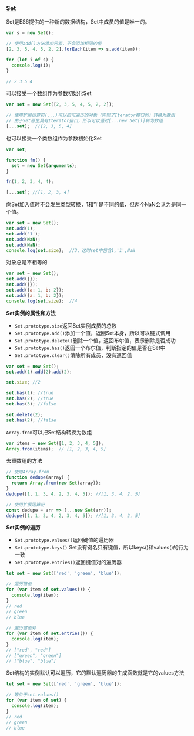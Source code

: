 ### [Set](https://developer.mozilla.org/en-US/docs/Web/JavaScript/Reference/Global_Objects/Set)

Set是ES6提供的一种新的数据结构，Set中成员的值是唯一的。

```javascript
var s = new Set();

// 使用add()方法添加元素，不会添加相同的值
[2, 3, 5, 4, 5, 2, 2].forEach(item => s.add(item));

for (let i of s) {
  console.log(i);
}

// 2 3 5 4
```


可以接受一个数组作为参数初始化Set

```javascript
var set = new Set([2, 3, 5, 4, 5, 2, 2]);

// 使用扩展运算符(...)可以把可遍历的对象（实现了Iterator接口的）转换为数组
// 由于Set原生具有Iterator接口，所以可以通过[...new Set()]转为数组
[...set];  //[2, 3, 5, 4]
```

也可以接受一个类数组作为参数初始化Set

```javascript
var set;

function fn() {
  set = new Set(arguments);
}

fn(1, 2, 3, 4, 4);

[...set]; //[1, 2, 3, 4]
```

向Set加入值时不会发生类型转换，1和'1'是不同的值，但两个NaN会认为是同一个值。

```javascript
var set = new Set();
set.add(1);
set.add('1');
set.add(NaN);
set.add(NaN);
console.log(set.size);  //3，这时set中包含1,'1',NaN
```

对象总是不相等的

```javascript
var set = new Set();
set.add({});
set.add({});
set.add({a: 1, b: 2});
set.add({a: 1, b: 2});
console.log(set.size);  //4
```

**Set实例的属性和方法**
* `Set.prototype.size`返回Set实例成员的总数
* `Set.prototype.add()`添加一个值，返回Set本身，所以可以链式调用
* `Set.prototype.delete()`删除一个值，返回布尔值，表示删除是否成功
* `Set.prototype.has()`返回一个布尔值，判断指定的值是否在Set中
* `Set.prototype.clear()`清除所有成员，没有返回值

```javascript
var set = new Set();
set.add(1).add(2).add(2);

set.size; //2

set.has(1); //true
set.has(2); //true
set.has(3); //false

set.delete(2);
set.has(2); //false
```

`Array.from`可以把Set结构转换为数组

```javascript
var items = new Set([1, 2, 3, 4, 5]);
Array.from(items);  // [1, 2, 3, 4, 5]
```

去重数组的方法

```javascript
// 使用Array.from
function dedupe(array) {
  return Array.from(new Set(array));
}
dedupe([1, 1, 3, 4, 2, 3, 4, 5]); //[1, 3, 4, 2, 5]
```

```javascript
// 使用扩展运算符
const dedupe = arr => [...new Set(arr)];
dedupe([1, 1, 3, 4, 2, 3, 4, 5]); //[1, 3, 4, 2, 5]
```

**Set实例的遍历**
* `Set.prototype.values()`返回键值的遍历器
* `Set.prototype.keys()` Set没有键名只有键值，所以keys()和values()的行为一致
* `Set.prototype.entries()`返回键值对的遍历器

```javascript
let set = new Set(['red', 'green', 'blue']);

// 遍历键值
for (var item of set.values()) {
  console.log(item);
}
// red
// green
// blue
 
// 遍历键值对
for (var item of set.entries()) {
  console.log(item);
}
// ["red", "red"]
// ["green", "green"]
// ["blue", "blue"]
```

Set结构的实例默认可以遍历，它的默认遍历器的生成函数就是它的values方法

```javascript
let set = new Set(['red', 'green', 'blue']);

// 等价于set.values()
for (var item of set) {
  console.log(item);
}
// red
// green
// blue
```



